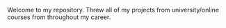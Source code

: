 Welcome to my repository. Threw all of my projects from university/online courses from throughout my career.

